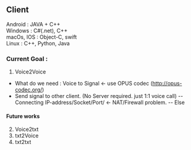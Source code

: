 ## Client

Android : JAVA + C++ <br>
Windows : C#(.net), C++ <br>
macOs, IOS   : Object-C, swift <br>
Linux : C++, Python, Java <br>


### Current Goal : 
1. Voice2Voice <br>
- What do we need : Voice to Signal <- use OPUS codec (http://opus-codec.org/) <br>
- Send signal to other client. (No Server required. just 1:1 voice call)
-- Connecting IP-address/Socket/Port/ <- NAT/Firewall problem.
-- Else



#### Future works
 2. Voice2txt <br>
 3. txt2Voice <br>
 4. txt2txt <br>
